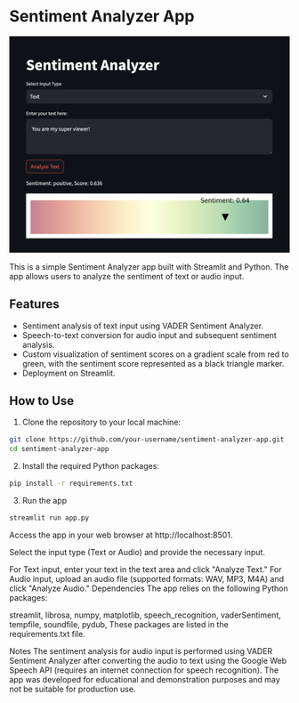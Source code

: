 # Sentiment Analyzer App

![Sentiment Analyzer App](app.png)

This is a simple Sentiment Analyzer app built with Streamlit and Python. The app allows users to analyze the sentiment of text or audio input.

## Features

- Sentiment analysis of text input using VADER Sentiment Analyzer.
- Speech-to-text conversion for audio input and subsequent sentiment analysis.
- Custom visualization of sentiment scores on a gradient scale from red to green, with the sentiment score represented as a black triangle marker.
- Deployment on Streamlit.

## How to Use

1. Clone the repository to your local machine:

```bash
git clone https://github.com/your-username/sentiment-analyzer-app.git
cd sentiment-analyzer-app
```

2. Install the required Python packages:

```bash
pip install -r requirements.txt
```

3. Run the app

```bash
streamlit run app.py
```

Access the app in your web browser at http://localhost:8501.

Select the input type (Text or Audio) and provide the necessary input.

For Text input, enter your text in the text area and click "Analyze Text."
For Audio input, upload an audio file (supported formats: WAV, MP3, M4A) and click "Analyze Audio."
Dependencies
The app relies on the following Python packages:

streamlit,
librosa,
numpy,
matplotlib,
speech_recognition,
vaderSentiment,
tempfile,
soundfile,
pydub,
These packages are listed in the requirements.txt file.

Notes
The sentiment analysis for audio input is performed using VADER Sentiment Analyzer after converting the audio to text using the Google Web Speech API (requires an internet connection for speech recognition).
The app was developed for educational and demonstration purposes and may not be suitable for production use.
